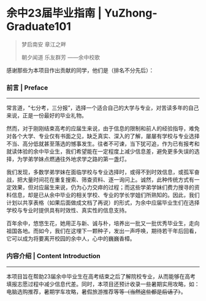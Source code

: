 # 余中23届毕业指南 | YuZhong-Graduate101



> 梦启南安  章江之畔 
>
> 朝夕闻道  乐友群芳                  ——余中校歌



感谢那些为本项目作出贡献的同学，他们是（排名不分先后）：



### 前言 | Preface

******

常言道，“七分考，三分报”，选择一个适合自己的大学与专业，对苦读多年的自己来说，正是一份最好的毕业礼物。

然而，对于刚刚结束高考的应届生来说，由于信息的限制和前人的经验指导，难免对各个大学、专业仅有书面之见，缺乏真实、深入的了解，屡屡有学校与专业选择不当、高分低就甚至落选的憾事发生。往者不可谏，当下犹可追，作为已有报考和就读体验的余中毕业生，我们希望能在一定程度上减少信息差，避免更多失误的选择，为学弟学妹点燃通往外地求学之路的第一盏灯。

我们发现，多数学弟学妹在面临学校与专业选择时，或得不到时效信息，或孤军奋战，把大量时间花在重复搜索、筛查资料、逐一询问上。诚然，此种传统方式有一定效果，但对应届生来说，仍为心力交瘁的过程；而这些学弟学妹们费力搜寻的资料信息，却是已从余中毕业的相关学校、专业的学长学姐们所熟知的。因此，我们计划以共享表格（如果后面做成文档了再说）的形式，为余中应届毕业生们在选择学校与专业时提供具有时效性、真实性的信息支持。

百年余中，悠悠生花，她用正与新、诚与朴，培养出一批又一批优秀毕业生，走向祖国各地。而如今，我们在这埋下一颗种子，发出一声呼唤，期待若干年后回看，它可以成为将要离开校园的余中人，心中的巍巍香樟。



### 内容介绍 | Content Introduction

******

本项目旨在帮助23届余中毕业生在高考结束之后了解院校专业，从而能够在高考填报志愿过程中减少信息代差。同时，本项目还预计收录一些暑期实用攻略，如：电脑选购推荐，暑期学车攻略，暑假旅游推荐等等~~（当然这些都是后话了）~~。
